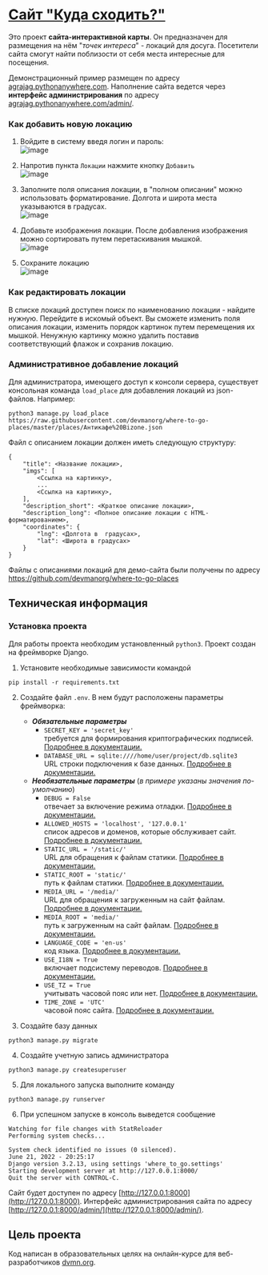 # [Сайт "Куда сходить?"](https://agrajag.pythonanywhere.com)

Это проект __сайта-интерактивной карты__. Он предназначен для размещения на нём "_точек интереса_" - локаций для досуга. Посетители сайта смогут найти поблизости от себя места интересные для посещения.  

 Демонстрационный пример размещен по адресу [agrajag.pythonanywhere.com](https://agrajag.pythonanywhere.com). Наполнение сайта ведется через __интерфейс администрирования__ по адресу [agrajag.pythonanywhere.com/admin/](https://agrajag.pythonanywhere.com/admin/).

### Как добавить новую локацию

1. Войдите в систему введя логин и пароль:  
![image](https://user-images.githubusercontent.com/22379662/174896360-9ea2e2ef-b787-4aae-be52-fa4a0ff4e565.png)

2. Напротив пункта `Локации` нажмите кнопку `Добавить`  
![image](https://user-images.githubusercontent.com/22379662/174896609-87237ff3-dfdc-4f72-8a61-db374b2225d3.png)

3. Заполните поля описания локации, в "полном описании" можно использовать форматирование. Долгота и широта места указываются в градусах.  
![image](https://user-images.githubusercontent.com/22379662/174896832-6f3dd78a-ae3a-416c-8baf-48797855e1f0.png)

4. Добавьте изображения локации. После добавления изображения можно сортировать путем перетаскивания мышкой.  
![image](https://user-images.githubusercontent.com/22379662/174896965-2c8ab47f-34ad-4c75-be97-d5fde8eaa057.png)

5. Сохраните локацию  
![image](https://user-images.githubusercontent.com/22379662/174897171-8b9078e4-09e4-4e32-b318-7d162222ddea.png)

### Как редактировать локации

В списке локаций доступен поиск по наименованию локации - найдите нужную. Перейдите в искомый объект. Вы сможете изменить поля описания локации, изменить порядок картинок путем перемещения их мышкой. Ненужную картинку можно удалить поставив соответствующий флажок и сохранив локацию.

### Административное добавление локаций

Для администратора, имеющего доступ к консоли сервера, существует консольная команда `load_place` для добавления локаций из json-файлов. Например:
```
python3 manage.py load_place https://raw.githubusercontent.com/devmanorg/where-to-go-places/master/places/Антикафе%20Bizone.json
```
Файл с описанием локации должен иметь следующую структуру:
```
{
    "title": <Название локации>,
    "imgs": [
        <Cсылка на картинку>,
        ...
        <Cсылка на картинку>,
    ],
    "description_short": <Краткое описание локации>,
    "description_long": <Полное описание локации с HTML-форматированием>,
    "coordinates": {
        "lng": <Долгота в  градусах>,
        "lat": <Широта в градусах>
    }
}
```
Файлы с описаниями локаций для демо-сайта были получены по адресу https://github.com/devmanorg/where-to-go-places

## Техническая информация

### Установка проекта
Для работы проекта необходим установленный `python3`. Проект создан на фреймворке Django. 
1. Установите необходимые зависимости командой
```
pip install -r requirements.txt
```
2. Создайте файл `.env`. В нем будут расположены параметры фреймворка:
    - ___Обязательные параметры___
        - `SECRET_KEY = 'secret_key'`  
        требуется для формирования криптографических подписей. [Подробнее в документации.](https://docs.djangoproject.com/en/4.0/ref/settings/#std:setting-SECRET_KEY)
        - `DATABASE_URL = sqlite:////home/user/project/db.sqlite3`   
        URL строки подключения к базе данных. [Подробнее в документации.](https://django-environ.readthedocs.io/en/latest/types.html#environ-env-db-url)
    - ___Необязательные параметры___ (_в примере указаны значения по-умолчанию_)
        - `DEBUG = False`  
        отвечает за включение режима отладки. [Подробнее в документации.](https://docs.djangoproject.com/en/4.0/ref/settings/#std:setting-DEBUG)
        - `ALLOWED_HOSTS = 'localhost', '127.0.0.1'`  
        список адресов и доменов, которые обслуживает сайт. [Подробнее в документации.](https://docs.djangoproject.com/en/4.0/ref/settings/#std:setting-ALLOWED_HOSTS)
        - `STATIC_URL = '/static/'`  
        URL для обращения к файлам статики. [Подробнее в документации.](https://docs.djangoproject.com/en/4.0/ref/settings/#std:setting-STATIC_URL)
        - `STATIC_ROOT = 'static/'`  
        путь к файлам статики. [Подробнее в документации.](https://docs.djangoproject.com/en/4.0/ref/settings/#std:setting-STATIC_ROOT)
        - `MEDIA_URL = '/media/'`  
        URL для обращения к загруженным на сайт файлам. [Подробнее в документации.](https://docs.djangoproject.com/en/4.0/ref/settings/#std:setting-MEDIA_URL)
        - `MEDIA_ROOT = 'media/'`  
        путь к загруженным на сайт файлам. [Подробнее в документации.](https://docs.djangoproject.com/en/4.0/ref/settings/#std:setting-MEDIA_ROOT)
        - `LANGUAGE_CODE = 'en-us'`  
        код языка. [Подробнее в документации.](https://docs.djangoproject.com/en/4.0/ref/settings/#std:setting-LANGUAGE_CODE)
        - `USE_I18N = True`  
        включает подсистему переводов. [Подробнее в документации.](https://docs.djangoproject.com/en/4.0/ref/settings/#std:setting-USE_I18N)
        - `USE_TZ = True`  
        учитывать часовой пояс или нет. [Подробнее в документации.](https://docs.djangoproject.com/en/4.0/ref/settings/#std:setting-USE_TZ)
        - `TIME_ZONE = 'UTC'`  
        часовой пояс сайта. [Подробнее в документации.](https://docs.djangoproject.com/en/4.0/ref/settings/#std:setting-TIME_ZONE)

3. Создайте базу данных
```
python3 manage.py migrate
```
4. Создайте учетную запись администратора
```
python3 manage.py createsuperuser
```
5. Для локального запуска выполните команду
```
python3 manage.py runserver
```
6. При успешном запуске в консоль выведется сообщение
```
Watching for file changes with StatReloader
Performing system checks...

System check identified no issues (0 silenced).
June 21, 2022 - 20:25:17
Django version 3.2.13, using settings 'where_to_go.settings'
Starting development server at http://127.0.0.1:8000/
Quit the server with CONTROL-C.
```
Сайт будет доступен по адресу [http://127.0.0.1:8000](http://127.0.0.1:8000). Интерфейс администрирования сайта по адресу [http://127.0.0.1:8000/admin/](http://127.0.0.1:8000/admin/).



## Цель проекта

Код написан в образовательных целях на онлайн-курсе для веб-разработчиков [dvmn.org](https://dvmn.org/).
